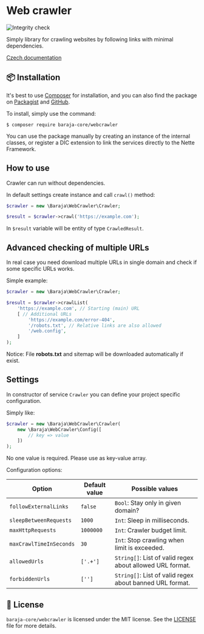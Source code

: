 Web crawler
===========

![Integrity check](https://github.com/baraja-core/webcrawler/workflows/Integrity%20check/badge.svg)

Simply library for crawling websites by following links with minimal dependencies.

[Czech documentation](https://php.baraja.cz/stazeni-celeho-webu-po-odkazech)

📦 Installation
---------------

It's best to use [Composer](https://getcomposer.org) for installation, and you can also find the package on
[Packagist](https://packagist.org/packages/baraja-core/webcrawler) and
[GitHub](https://github.com/baraja-core/webcrawler).

To install, simply use the command:

```
$ composer require baraja-core/webcrawler
```

You can use the package manually by creating an instance of the internal classes, or register a DIC extension to link the services directly to the Nette Framework.

How to use
----------

Crawler can run without dependencies.

In default settings create instance and call `crawl()` method:

```php
$crawler = new \Baraja\WebCrawler\Crawler;

$result = $crawler->crawl('https://example.com');
```

In `$result` variable will be entity of type `CrawledResult`.

Advanced checking of multiple URLs
----------------------------------

In real case you need download multiple URLs in single domain and check if some specific URLs works.

Simple example:

```php
$crawler = new \Baraja\WebCrawler\Crawler;

$result = $crawler->crawlList(
    'https://example.com', // Starting (main) URL
    [ // Additional URLs
        'https://example.com/error-404',
        '/robots.txt', // Relative links are also allowed
        '/web.config',
    ]
);
```

Notice: File **robots.txt** and sitemap will be downloaded automatically if exist.

Settings
--------

In constructor of service `Crawler` you can define your project specific configuration.

Simply like:

```php
$crawler = new \Baraja\WebCrawler\Crawler(
    new \Baraja\WebCrawler\Config([
        // key => value
    ])
);
```

No one value is required. Please use as key-value array.

Configuration options:

| Option                  | Default value | Possible values |
|-------------------------|---------------|-----------------|
| `followExternalLinks`   | `false`       | `Bool`: Stay only in given domain? |
| `sleepBetweenRequests`  | `1000`        | `Int`: Sleep in milliseconds. |
| `maxHttpRequests`       | `1000000`     | `Int`: Crawler budget limit. |
| `maxCrawlTimeInSeconds` | `30`          | `Int`: Stop crawling when limit is exceeded. |
| `allowedUrls`           | `['.+']`      | `String[]`: List of valid regex about allowed URL format. |
| `forbiddenUrls`         | `['']`        | `String[]`: List of valid regex about banned URL format. |


📄 License
-----------

`baraja-core/webcrawler` is licensed under the MIT license. See the [LICENSE](https://github.com/baraja-core/variable-generator/blob/master/LICENSE) file for more details.
